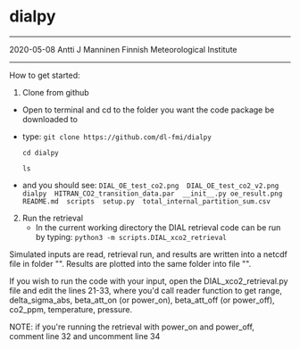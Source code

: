 # dialpy

----
2020-05-08
Antti J Manninen
Finnish Meteorological Institute

----
How to get started:
1) Clone from github
  - Open to terminal and cd to the folder you want the code package be downloaded to
  - type:
      `git clone https://github.com/dl-fmi/dialpy`

      `cd dialpy`

      `ls`

   - and you should see:
   `DIAL_OE_test_co2.png  DIAL_OE_test_co2_v2.png  dialpy  HITRAN_CO2_transition_data.par  __init__.py
   oe_result.png  README.md  scripts  setup.py  total_internal_partition_sum.csv`

2) Run the retrieval
   - In the current working directory the DIAL retrieval code can be run by typing:
     `python3 -m scripts.DIAL_xco2_retrieval`

Simulated inputs are read, retrieval run, and results are written into a netcdf file in folder "".
Results are plotted into the same folder into file "".

If you wish to run the code with your input, open the DIAL_xco2_retrieval.py file and edit the lines 21-33,
where you'd call reader function to get range, delta_sigma_abs, beta_att_on (or power_on), beta_att_off (or power_off),
co2_ppm, temperature, pressure.

NOTE: if you're running the retrieval with power_on and power_off, comment line 32 and uncomment line 34

